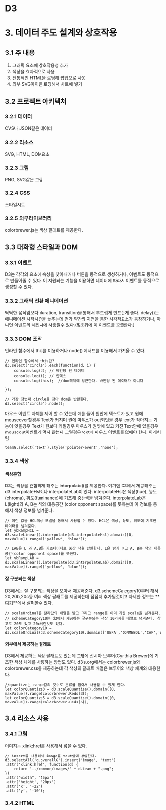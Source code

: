 D3
======================

# 3. 데이터 주도 설계와 상호작용
## 3.1 주 내용
1. 그래픽 요소에 상호작용성 추가
2. 색상을 효과적으로 사용
3. 전통적인 HTML을 로딩해 팝업으로 사용
4. 외부 SVG아이콘 로딩해서 차트에 넣기

## 3.2 프로젝트 아키텍처
### 3.2.1 데이터
CVS나 JSON같은 데이터
### 3.2.2 리소스
SVG, HTML, DOM요소
### 3.2.3 그림
PNG, SVG같은 그림
### 3.2.4 CSS
스타일시트
### 3.2.5 외부라이브러리
colorbrewer.js는 색상 팔래트를 제공한다.
## 3.3 대화형 스타일과 DOM
### 3.3.1 이벤트
D3는 각각의 요소에 속성을 찾아내거나 버튼을 동적으로 생성하거나, 이벤트도 동적으로 만들어줄 수 있다. 이 지원되는 기능을 이용하면 데이터에 따라서 이벤트를 동적으로 생성할 수 있다.
### 3.3.2 그래픽 전환 에니메이션
딱딱한 움직임보다 duration, transition을 통해서 부드럽게 만드는게 좋다. delay()는 에니메이션 시작시간을 늦추는데 먼가 약간의 지연을 통한 시각적요소가 등장하거나, 아니면 이벤트의 체인시에 사용될수 있다.(몇초뒤에 이 이벤트를 호출한다.)
### 3.3.3 DOM 조작
인라인 함수에서 this를 이용하거나 node() 메서드를 이용해서 가져올 수 있다.

    // 인라인 함수에서 this란?
	d3.select('circle').each(function(d, i) {
		console.log(d);	// 바인딩 된 데이터
		console.log(i);	// 인덱스
		console.log(this);	//dom객체에 접근한다. 바인딩 된 데이터가 아니다

	});
	
	// 가장 첫번째 circle을 찾아 dom을 반환한다.
	d3.select('circle').node();

마우스 이벤트 자체를 제어 할 수 있는데 예를 들어 원안에 텍스트가 있고 원에 mouseover할경우 Text가 커지며 원에 마우스가 out되엇을 경우 text가 작아지는 기능이 잇을경우 Text가 원보다 커질경우 마우스가 원밖에 있고 커진 Text안에 있을경우 mouseout이벤트가 먹지 않는다 그럴경우 text에 마우스 이벤트를 없에야 한다. 아래처럼

    teamG.select('text').style('pointer-event','none');

### 3.3.4 색상
#### 색상혼합
D3는 색상을 혼합하게 해주는 interpolate()를 제공한다. 여기엔 D3에서 제공해주는 d3.interpolateHsl이나 interpolateLab이 있다. interpolateHsl은 색상(hue), 농도(chroma), 휘도(fuminance)에 기초해 중간색을 넘겨준다. interpolateLab은 L(light)와 A, B는 색의 대응공간 (color opponent space)를 뜻하는데 이 정보를 통해서 색상 정보를 넘겨준다.

    // 이런 값을 HCL색상 모델을 통해서 사용할 수 있다. HCL은 색상, 농도, 휘도에 기초한 데이터를 넘겨준다.
	let ybRampHCL = d3.scaleLinear().interpolate(d3.interpolateHsl).domain([0, maxValue]).range(['yellow', 'blue']);
	
	// LAB은 L 과 A,B를 기초데이터로 중간 색을 반환한다. L은 밝기 이고 A, B는 색의 대응공간(color opponent space)를 뜻한다.
	let ybRampLAB = d3.scaleLinear().interpolate(d3.interpolateLab).domain([0, maxValue]).range(['yellow', 'blue']);

#### 잘 구분되는 색상
D3에서는 잘 구분되는 색상을 모아서 제공해준다. d3.schemeCategory10부터 해서 20,20b,20c등 여러 색상 팔래트를 제공하는데 점점더 추가될것이고 자세한 정보는 **[여기](https://github.com/d3/d3-scale)**에서 살펴볼수 있다.

    // scaleOrdinal은 칼라값의 배열을 받고 그리고 range를 이미 가진 scale을 넘겨준다.
	// schemeCategory10는 d3에서 제공하는 잘구분되는 색상 10가지를 배열로 넘겨준다. 참고로 20도 있고 20c이런것도 있다.
	let colorCategory10 = d3.scaleOrdinal(d3.schemeCategory10).domain(['UEFA','CONMEBOL','CAF','AFC']);

#### 외부에서 제공하는 팔래트
D3에서 제공하는 색상 팔래트도 있는데 그밖에 신시아 브루어(Cynthia Brewer)에 기초한 색상 체계를 사용하는 방법도 있다. d3js.org에서는 colorbrewer.js와 colorbrewer.css를 제공하는데 각 색상의 팔래트 배열은 브루어의 색상 체계와 대응한다.

    //quantize는 range값의 갯수로 분류를 잡아서 사용할 수 있게 한다.
	let colorQuantize3 = d3.scaleQuantize().domain([0, maxValue]).range(colorbrewer.Reds[3]);
	let colorQuantize5 = d3.scaleQuantize().domain([0, maxValue]).range(colorbrewer.Reds[5]);

## 3.4 리소스 사용
### 3.4.1 그림
이미지는 xlink:href를 사용해서 넣을 수 있다.

    // insert를 사용해서 image를 text앞에 삽입한다.
	d3.selectAll('g.overallG').insert('image', 'text')
	.attr('xlink:href', function(d) {
		return '../common/images/' + d.team + ".png";
	})
	.attr("width", '45px')
	.attr('height', '20px')
	.attr('x', '-22')
	.attr('y', '-10');

### 3.4.2 HTML

